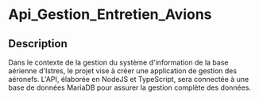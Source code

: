 # Api_Gestion_Entretien_Avions

## Description

Dans le contexte de la gestion du système d'information de la base aérienne d'Istres, le projet vise à créer une application de gestion des aéronefs. L'API, élaborée en NodeJS et TypeScript, sera connectée à une base de données MariaDB pour assurer la gestion complète des données.


